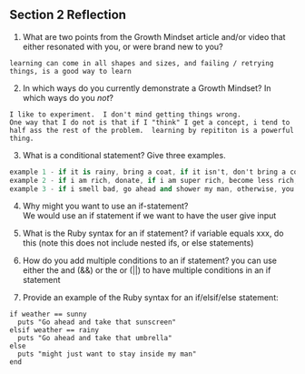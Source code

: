 ## Section 2 Reflection

1. What are two points from the Growth Mindset article and/or video that either resonated with you, or were brand new to you?
```some people think it's all nature and no nurture, but if you want to grow you can grow.  
learning can come in all shapes and sizes, and failing / retrying things, is a good way to learn
```

2. In which ways do you currently demonstrate a Growth Mindset? In which ways do you _not_?
```
I like to experiment.  I don't mind getting things wrong.
One way that I do not is that if I "think" I get a concept, i tend to half ass the rest of the problem.  learning by repititon is a powerful thing.
```

3. What is a conditional statement? Give three examples.
```a condtional statement is the programming doing one or multiple different things based on the evaluation of a statment.
example 1 - if it is rainy, bring a coat, if it isn't, don't bring a coat.
example 2 - if i am rich, donate, if i am super rich, become less rich, otherwise, get back on that grind
example 3 - if i smell bad, go ahead and shower my man, otherwise, you are ready to hit the tizzown
```

4. Why might you want to use an if-statement? <br>
We would use an if statement if we want to have the user give input

5. What is the Ruby syntax for an if statement?
if variable equals xxx, do this (note this does not include nested ifs, or else statements)

6. How do you add multiple conditions to an if statement?
you can use either the and (&&) or the or (||) to have multiple conditions in an if statement

7. Provide an example of the Ruby syntax for an if/elsif/else statement:
```
if weather == sunny
  puts "Go ahead and take that sunscreen"
elsif weather == rainy
  puts "Go ahead and take that umbrella"
else
  puts "might just want to stay inside my man"
end

```
